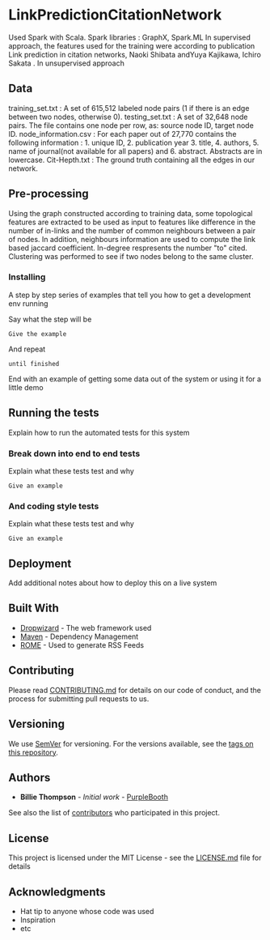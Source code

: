 # LinkPredictionCitationNetwork
Used Spark with Scala.  Spark libraries : GraphX, Spark.ML
In supervised approach, the features used for the training were according to publication Link prediction in citation networks, Naoki Shibata andYuya Kajikawa, Ichiro Sakata .
In unsupervised approach  

## Data
training_set.txt : A set of 615,512 labeled node pairs (1 if there is an edge between two nodes, otherwise 0).
testing_set.txt : A set of 32,648 node pairs. The file contains one node per row, as: source node ID, target node ID.
node_information.csv : For each paper out of 27,770 contains the following information :  1. unique ID, 2. publication year 3. title, 4. authors, 5. name of journal(not available for all papers) and 6. abstract. Abstracts are in lowercase.
Cit-Hepth.txt : The ground truth containing all the edges in our network.


## Pre-processing

Using the graph constructed according to training data, some topological features are extracted to be used as input to features like difference in the number of in-links and the number of common neighbours between a pair of nodes.
In addition, neighbours information are used to compute the link based jaccard coefficient. In-degree respresents the number "to" cited. Clustering was performed to see if two nodes belong to the same cluster.


### Installing

A step by step series of examples that tell you how to get a development env running

Say what the step will be

```
Give the example
```

And repeat

```
until finished
```

End with an example of getting some data out of the system or using it for a little demo

## Running the tests

Explain how to run the automated tests for this system

### Break down into end to end tests

Explain what these tests test and why

```
Give an example
```

### And coding style tests

Explain what these tests test and why

```
Give an example
```

## Deployment

Add additional notes about how to deploy this on a live system

## Built With

* [Dropwizard](http://www.dropwizard.io/1.0.2/docs/) - The web framework used
* [Maven](https://maven.apache.org/) - Dependency Management
* [ROME](https://rometools.github.io/rome/) - Used to generate RSS Feeds

## Contributing

Please read [CONTRIBUTING.md](https://gist.github.com/PurpleBooth/b24679402957c63ec426) for details on our code of conduct, and the process for submitting pull requests to us.

## Versioning

We use [SemVer](http://semver.org/) for versioning. For the versions available, see the [tags on this repository](https://github.com/your/project/tags). 

## Authors

* **Billie Thompson** - *Initial work* - [PurpleBooth](https://github.com/PurpleBooth)

See also the list of [contributors](https://github.com/your/project/contributors) who participated in this project.

## License

This project is licensed under the MIT License - see the [LICENSE.md](LICENSE.md) file for details

## Acknowledgments

* Hat tip to anyone whose code was used
* Inspiration
* etc

